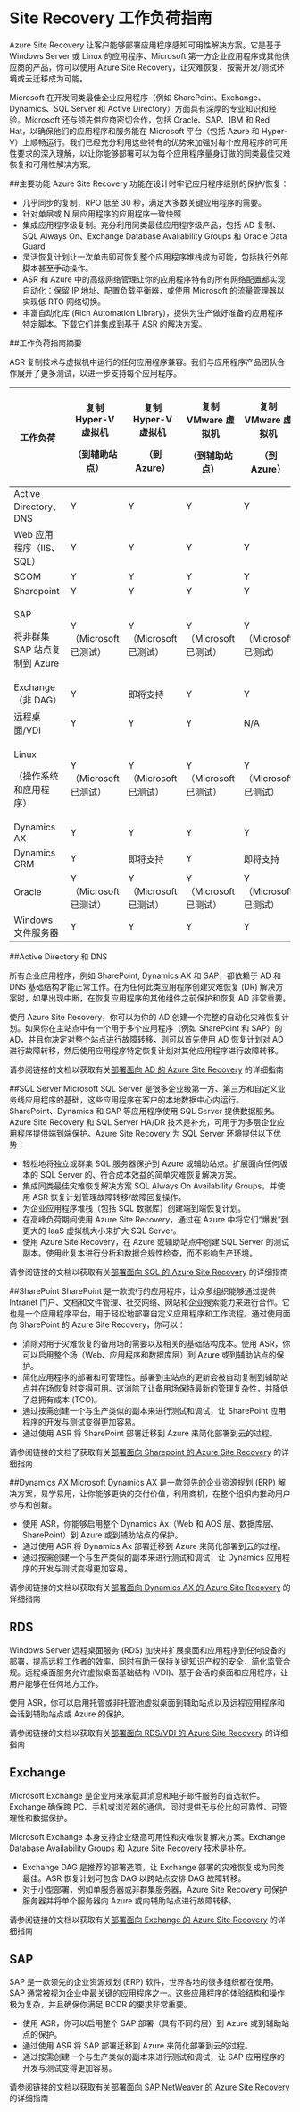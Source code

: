 <properties
	pageTitle="Site Recovery 工作负荷指南 | Windows Azure" 
	description="Azure Site Recovery 可以协调位于本地的虚拟机和物理服务器到 Azure 或辅助本地站点的复制、故障转移和恢复。" 
	services="site-recovery" 
	documentationCenter="" 
	authors="prateek9us" 
	manager="abhiag" 
	editor=""/>

<tags 
	ms.service="site-recovery" 
	ms.date="09/21/2015" 
	wacn.date="10/22/2015"/>

# Site Recovery 工作负荷指南

Azure Site Recovery 让客户能够部署应用程序感知可用性解决方案。它是基于 Windows Server 或 Linux 的应用程序、Microsoft 第一方企业应用程序或其他供应商的产品，你可以使用 Azure Site Recovery，让灾难恢复、按需开发/测试环境或云迁移成为可能。

Microsoft 在开发同类最佳企业应用程序（例如 SharePoint、Exchange、Dynamics、SQL Server 和 Active Directory）方面具有深厚的专业知识和经验。Microsoft 还与领先供应商密切合作，包括 Oracle、SAP、IBM 和 Red Hat，以确保他们的应用程序和服务能在 Microsoft 平台（包括 Azure 和 Hyper-V）上顺畅运行。我们已经充分利用这些特有的优势来加强对每个应用程序的可用性要求的深入理解，以让你能够部署可以为每个应用程序量身订做的同类最佳灾难恢复和可用性解决方案。


##主要功能
Azure Site Recovery 功能在设计时牢记应用程序级别的保护/恢复：

- 几乎同步的复制，RPO 低至 30 秒，满足大多数关键应用程序的需要。
- 针对单层或 N 层应用程序的应用程序一致快照
- 集成应用程序级复制。充分利用同类最佳应用程序级产品，包括 AD 复制、SQL Always On、Exchange Database Availability Groups 和 Oracle Data Guard
- 灵活恢复计划让一次单击即可恢复整个应用程序堆栈成为可能，包括执行外部脚本甚至手动操作。 
- ASR 和 Azure 中的高级网络管理让你的应用程序特有的所有网络配置都实现自动化：保留 IP 地址、配置负载平衡器，或使用 Microsoft 的流量管理器以实现低 RTO 网络切换。
- 丰富自动化库 (Rich Automation Library)，提供为生产做好准备的应用程序特定脚本。下载它们并集成到基于 ASR 的解决方案。


##工作负荷指南摘要

ASR 复制技术与虚拟机中运行的任何应用程序兼容。我们与应用程序产品团队合作展开了更多测试，以进一步支持每个应用程序。

**工作负荷** | <p>**复制 Hyper-V 虚拟机**</p> <p>**（到辅助站点）**</p> | <p>**复制 Hyper-V 虚拟机**</p> <p>**（到 Azure）**</p> | <p>**复制 VMware 虚拟机**</p> <p>**（到辅助站点）**</p> | <p>**复制 VMware 虚拟机**</p><p>**（到 Azure）**</p> 
---|---|---|---|---
Active Directory、DNS | Y | Y | Y | Y 
Web 应用程序（IIS、SQL） | Y | Y | Y | Y 
SCOM | Y | Y | Y | Y 
Sharepoint | Y | Y | Y | Y 
<p>SAP</p><p>将非群集 SAP 站点复制到 Azure</p> | Y（Microsoft 已测试）| Y（Microsoft 已测试）| Y（Microsoft 已测试）| Y（Microsoft 已测试）
Exchange（非 DAG）| Y | 即将支持 | Y | Y
远程桌面/VDI | Y | Y | Y | N/A 
<p>Linux</p> <p>（操作系统和应用程序）</p> | Y（Microsoft 已测试）| Y（Microsoft 已测试）| Y（Microsoft 已测试）| Y（Microsoft 已测试）
Dynamics AX | Y | Y | Y | Y
Dynamics CRM | Y | 即将支持 | Y | 即将支持
Oracle | Y（Microsoft 已测试）| Y（Microsoft 已测试）| Y（Microsoft 已测试）| Y（Microsoft 已测试）
Windows 文件服务器 | Y | Y | Y | Y

##Active Directory 和 DNS

所有企业应用程序，例如 SharePoint, Dynamics AX 和 SAP，都依赖于 AD 和 DNS 基础结构才能正常工作。在为任何此类应用程序创建灾难恢复 (DR) 解决方案时，如果出现中断，在恢复应用程序的其他组件之前保护和恢复 AD 非常重要。

使用 Azure Site Recovery，你可以为你的 AD 创建一个完整的自动化灾难恢复计划。如果你在主站点中有一个用于多个应用程序（例如 SharePoint 和 SAP）的 AD，并且你决定对整个站点进行故障转移，则可以首先使用 AD 恢复计划对 AD 进行故障转移，然后使用应用程序特定恢复计划对其他应用程序进行故障转移。

请参阅链接的文档以获取有关[部署面向 AD 的 Azure Site Recovery](/documentation/articles/site-recovery-active-directory) 的详细指南

##SQL Server
Microsoft SQL Server 是很多企业级第一方、第三方和自定义业务线应用程序的基础，这些应用程序在客户的本地数据中心内运行。SharePoint、Dynamics 和 SAP 等应用程序使用 SQL Server 提供数据服务。Azure Site Recovery 和 SQL Server HA/DR 技术是补充，可用于为多层企业应用程序提供端到端保护。Azure Site Recovery 为 SQL Server 环境提供以下优势：

- 轻松地将独立或群集 SQL 服务器保护到 Azure 或辅助站点。扩展面向任何版本的 SQL Server 的、符合成本效益的简单灾难恢复解决方案。
- 集成同类最佳灾难恢复解决方案 SQL Always On Availability Groups，并使用 ASR 恢复计划管理故障转移/故障回复操作。
- 为企业应用程序堆栈（包括 SQL 数据库）创建端到端恢复计划。
- 在高峰负荷期间使用 Azure Site Recovery，通过在 Azure 中将它们“爆发”到更大的 IaaS 虚拟机大小来扩大 SQL Server。
- 使用 Azure Site Recovery，在 Azure 或辅助站点中创建 SQL Server 的测试副本。使用此复本进行分析和数据合规性检查，而不影响生产环境。

请参阅链接的文档以获取有关[部署面向 SQL 的 Azure Site Recovery](/documentation/articles/site-recovery-sql) 的详细指南

##SharePoint
SharePoint 是一款流行的应用程序，让众多组织能够通过提供 Intranet 门户、文档和文件管理、社交网络、网站和企业搜索能力来进行合作。它也是一个应用程序平台，用于轻松地部署自定义应用程序和工作流程。通过使用面向 SharePoint 的 Azure Site Recovery，你可以：

- 消除对用于灾难恢复的备用场的需要以及相关的基础结构成本。使用 ASR，你可以启用整个场（Web、应用程序和数据库层）到 Azure 或到辅助站点的保护。
- 简化应用程序的部署和可管理性。部署到主站点的更新会被自动复制到辅助站点并在场恢复时变得可用。这消除了让备用场保持最新的管理复杂性，并降低了总拥有成本 (TCO)。
- 通过按需创建一个与生产类似的副本来进行测试和调试，让 SharePoint 应用程序的开发与测试变得更加容易。
- 通过使用 ASR 将 SharePoint 部署迁移到 Azure 来简化部署到云的过程。

请参阅链接的文档了获取有关[部署面向 Sharepoint 的 Azure Site Recovery](http://aka.ms/asr-sharepoint) 的详细指南


##Dynamics AX
Microsoft Dynamics AX 是一款领先的企业资源规划 (ERP) 解决方案，易学易用，让你能够更快的交付价值，利用商机，在整个组织内推动用户参与和创新。

- 使用 ASR，你能够启用整个 Dynamics Ax（Web 和 AOS 层、数据库层、SharePoint）到 Azure 或到辅助站点的保护。
- 通过使用 ASR 将 Dynamics Ax 部署迁移到 Azure 来简化部署到云的过程。
- 通过按需创建一个与生产类似的副本来进行测试和调试，让 Dynamics 应用程序的开发与测试变得更加容易。

请参阅链接的文档以获取有关[部署面向 Dynamics AX 的 Azure Site Recovery](http://aka.ms/asr-dynamics) 的详细指南

## RDS 
Windows Server 远程桌面服务 (RDS) 加快并扩展桌面和应用程序到任何设备的部署，提高远程工作者的效率，同时有助于保持关键知识产权的安全，简化监管合规。远程桌面服务允许虚拟桌面基础结构 (VDI)、基于会话的桌面和应用程序，让用户能够在任何地方工作。

使用 ASR，你可以启用托管或非托管池虚拟桌面到辅助站点以及远程应用程序和会话到辅助站点或 Azure 的保护。

请参阅链接的文档以获取有关[部署面向 RDS/VDI 的 Azure Site Recovery](http://aka.ms/asr-rds) 的详细指南


## Exchange
Microsoft Exchange 是企业用来承载其消息和电子邮件服务的首选软件。Exchange 确保跨 PC、手机或浏览器的通信，同时提供无与伦比的可靠性、可管理性和数据保护。

Microsoft Exchange 本身支持企业级高可用性和灾难恢复解决方案。Exchange Database Availability Groups 和 Azure Site Recovery 技术是补充。

- Exchange DAG 是推荐的部署选项，让 Exchange 部署的灾难恢复成为同类最佳。ASR 恢复计划可包含 DAG 以跨站点安排 DAG 故障转移。
- 对于小型部署，例如单服务器或非群集服务器，Azure Site Recovery 可保护服务器并将单个服务器向 Azure 或向辅助站点进行故障转移。

请参阅链接的文档以获取有关[部署面向 Exchange 的 Azure Site Recovery](http://aka.ms/asr-exchange) 的详细指南

## SAP

SAP 是一款领先的企业资源规划 (ERP) 软件，世界各地的很多组织都在使用。SAP 通常被视为企业中最关键的应用程序之一。这些应用程序的体验结构和操作极为复杂，并且确保你满足 BCDR 的要求非常重要。

- 使用 ASR，你可以启用整个 SAP 部署（具有不同的层）到 Azure 或到辅助站点的保护。
- 通过使用 ASR 将 SAP 部署迁移到 Azure 来简化部署到云的过程。
- 通过按需创建一个与生产类似的副本来进行测试和调试，让 SAP 应用程序的开发与测试变得更加容易。

请参阅链接的文档以获取有关[部署面向 SAP NetWeaver 的 Azure Site Recovery](http://aka.ms/asr-sap) 的详细指南

<!---HONumber=74-->
